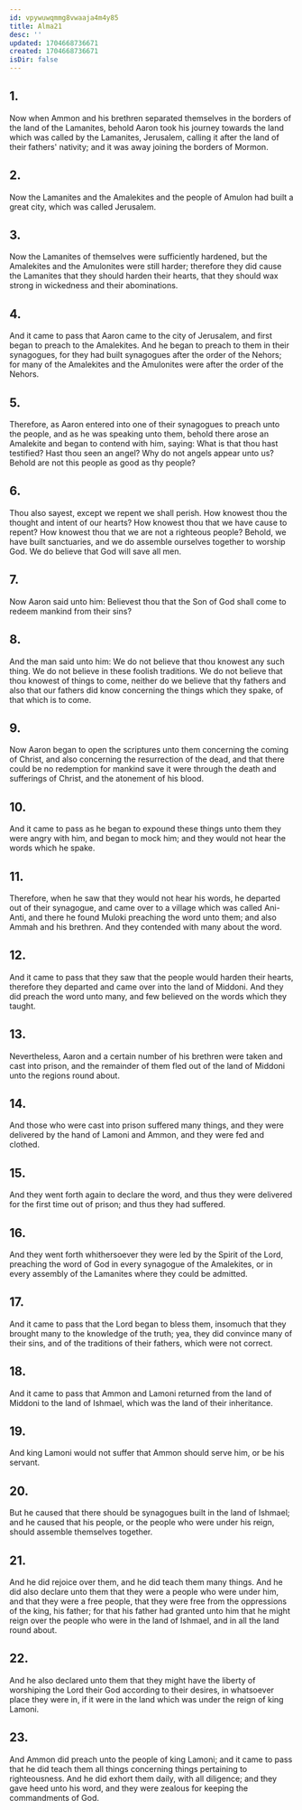 ```yaml
---
id: vpywuwqmmg8vwaaja4m4y85
title: Alma21
desc: ''
updated: 1704668736671
created: 1704668736671
isDir: false
---
```

## 1.
Now when Ammon and his brethren separated themselves in the borders of the land of the Lamanites, behold Aaron took his journey towards the land which was called by the Lamanites, Jerusalem, calling it after the land of their fathers' nativity; and it was away joining the borders of Mormon.
## 2.
Now the Lamanites and the Amalekites and the people of Amulon had built a great city, which was called Jerusalem.
## 3.
Now the Lamanites of themselves were sufficiently hardened, but the Amalekites and the Amulonites were still harder; therefore they did cause the Lamanites that they should harden their hearts, that they should wax strong in wickedness and their abominations.
## 4.
And it came to pass that Aaron came to the city of Jerusalem, and first began to preach to the Amalekites. And he began to preach to them in their synagogues, for they had built synagogues after the order of the Nehors; for many of the Amalekites and the Amulonites were after the order of the Nehors.
## 5.
Therefore, as Aaron entered into one of their synagogues to preach unto the people, and as he was speaking unto them, behold there arose an Amalekite and began to contend with him, saying: What is that thou hast testified? Hast thou seen an angel? Why do not angels appear unto us? Behold are not this people as good as thy people?
## 6.
Thou also sayest, except we repent we shall perish. How knowest thou the thought and intent of our hearts? How knowest thou that we have cause to repent? How knowest thou that we are not a righteous people? Behold, we have built sanctuaries, and we do assemble ourselves together to worship God. We do believe that God will save all men.
## 7.
Now Aaron said unto him: Believest thou that the Son of God shall come to redeem mankind from their sins?
## 8.
And the man said unto him: We do not believe that thou knowest any such thing. We do not believe in these foolish traditions. We do not believe that thou knowest of things to come, neither do we believe that thy fathers and also that our fathers did know concerning the things which they spake, of that which is to come.
## 9.
Now Aaron began to open the scriptures unto them concerning the coming of Christ, and also concerning the resurrection of the dead, and that there could be no redemption for mankind save it were through the death and sufferings of Christ, and the atonement of his blood.
## 10.
And it came to pass as he began to expound these things unto them they were angry with him, and began to mock him; and they would not hear the words which he spake.
## 11.
Therefore, when he saw that they would not hear his words, he departed out of their synagogue, and came over to a village which was called Ani-Anti, and there he found Muloki preaching the word unto them; and also Ammah and his brethren. And they contended with many about the word.
## 12.
And it came to pass that they saw that the people would harden their hearts, therefore they departed and came over into the land of Middoni. And they did preach the word unto many, and few believed on the words which they taught.
## 13.
Nevertheless, Aaron and a certain number of his brethren were taken and cast into prison, and the remainder of them fled out of the land of Middoni unto the regions round about.
## 14.
And those who were cast into prison suffered many things, and they were delivered by the hand of Lamoni and Ammon, and they were fed and clothed.
## 15.
And they went forth again to declare the word, and thus they were delivered for the first time out of prison; and thus they had suffered.
## 16.
And they went forth whithersoever they were led by the Spirit of the Lord, preaching the word of God in every synagogue of the Amalekites, or in every assembly of the Lamanites where they could be admitted.
## 17.
And it came to pass that the Lord began to bless them, insomuch that they brought many to the knowledge of the truth; yea, they did convince many of their sins, and of the traditions of their fathers, which were not correct.
## 18.
And it came to pass that Ammon and Lamoni returned from the land of Middoni to the land of Ishmael, which was the land of their inheritance.
## 19.
And king Lamoni would not suffer that Ammon should serve him, or be his servant.
## 20.
But he caused that there should be synagogues built in the land of Ishmael; and he caused that his people, or the people who were under his reign, should assemble themselves together.
## 21.
And he did rejoice over them, and he did teach them many things. And he did also declare unto them that they were a people who were under him, and that they were a free people, that they were free from the oppressions of the king, his father; for that his father had granted unto him that he might reign over the people who were in the land of Ishmael, and in all the land round about.
## 22.
And he also declared unto them that they might have the liberty of worshiping the Lord their God according to their desires, in whatsoever place they were in, if it were in the land which was under the reign of king Lamoni.
## 23.
And Ammon did preach unto the people of king Lamoni; and it came to pass that he did teach them all things concerning things pertaining to righteousness. And he did exhort them daily, with all diligence; and they gave heed unto his word, and they were zealous for keeping the commandments of God.
